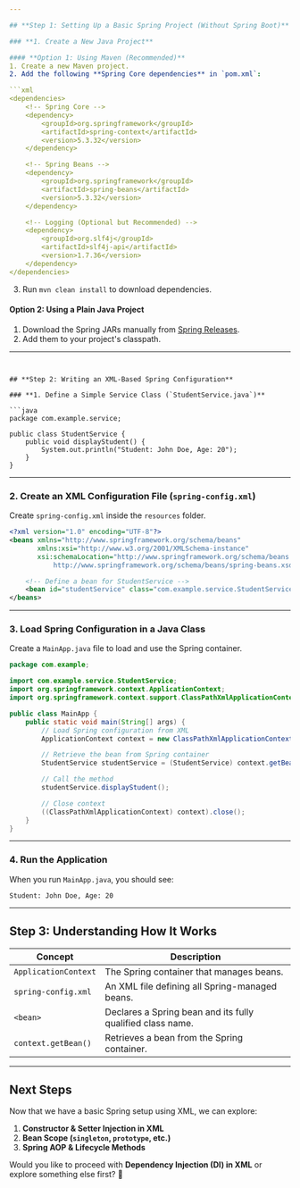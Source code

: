 ```yaml
---

## **Step 1: Setting Up a Basic Spring Project (Without Spring Boot)**  

### **1. Create a New Java Project**  

#### **Option 1: Using Maven (Recommended)**  
1. Create a new Maven project.  
2. Add the following **Spring Core dependencies** in `pom.xml`:  

```xml
<dependencies>
    <!-- Spring Core -->
    <dependency>
        <groupId>org.springframework</groupId>
        <artifactId>spring-context</artifactId>
        <version>5.3.32</version>
    </dependency>

    <!-- Spring Beans -->
    <dependency>
        <groupId>org.springframework</groupId>
        <artifactId>spring-beans</artifactId>
        <version>5.3.32</version>
    </dependency>

    <!-- Logging (Optional but Recommended) -->
    <dependency>
        <groupId>org.slf4j</groupId>
        <artifactId>slf4j-api</artifactId>
        <version>1.7.36</version>
    </dependency>
</dependencies>
```

3. Run `mvn clean install` to download dependencies.  

#### **Option 2: Using a Plain Java Project**  
1. Download the Spring JARs manually from [Spring Releases](https://repo.spring.io/release/org/springframework/).  
2. Add them to your project's classpath.  

---
```


## **Step 2: Writing an XML-Based Spring Configuration**  

### **1. Define a Simple Service Class (`StudentService.java`)**  

```java
package com.example.service;

public class StudentService {
    public void displayStudent() {
        System.out.println("Student: John Doe, Age: 20");
    }
}
```

---

### **2. Create an XML Configuration File (`spring-config.xml`)**  
Create `spring-config.xml` inside the `resources` folder.  

```xml
<?xml version="1.0" encoding="UTF-8"?>
<beans xmlns="http://www.springframework.org/schema/beans"
       xmlns:xsi="http://www.w3.org/2001/XMLSchema-instance"
       xsi:schemaLocation="http://www.springframework.org/schema/beans
           http://www.springframework.org/schema/beans/spring-beans.xsd">

    <!-- Define a bean for StudentService -->
    <bean id="studentService" class="com.example.service.StudentService"/>
</beans>
```

---

### **3. Load Spring Configuration in a Java Class**  

Create a `MainApp.java` file to load and use the Spring container.  

```java
package com.example;

import com.example.service.StudentService;
import org.springframework.context.ApplicationContext;
import org.springframework.context.support.ClassPathXmlApplicationContext;

public class MainApp {
    public static void main(String[] args) {
        // Load Spring configuration from XML
        ApplicationContext context = new ClassPathXmlApplicationContext("spring-config.xml");

        // Retrieve the bean from Spring container
        StudentService studentService = (StudentService) context.getBean("studentService");

        // Call the method
        studentService.displayStudent();

        // Close context
        ((ClassPathXmlApplicationContext) context).close();
    }
}
```

---

### **4. Run the Application**  
When you run `MainApp.java`, you should see:  

```
Student: John Doe, Age: 20
```

---

## **Step 3: Understanding How It Works**  

| Concept | Description |
|---------|------------|
| `ApplicationContext` | The Spring container that manages beans. |
| `spring-config.xml` | An XML file defining all Spring-managed beans. |
| `<bean>` | Declares a Spring bean and its fully qualified class name. |
| `context.getBean()` | Retrieves a bean from the Spring container. |

---

## **Next Steps**  
Now that we have a basic Spring setup using XML, we can explore:  
1. **Constructor & Setter Injection in XML**  
2. **Bean Scope (`singleton`, `prototype`, etc.)**  
3. **Spring AOP & Lifecycle Methods**  

Would you like to proceed with **Dependency Injection (DI) in XML** or explore something else first? 🚀
